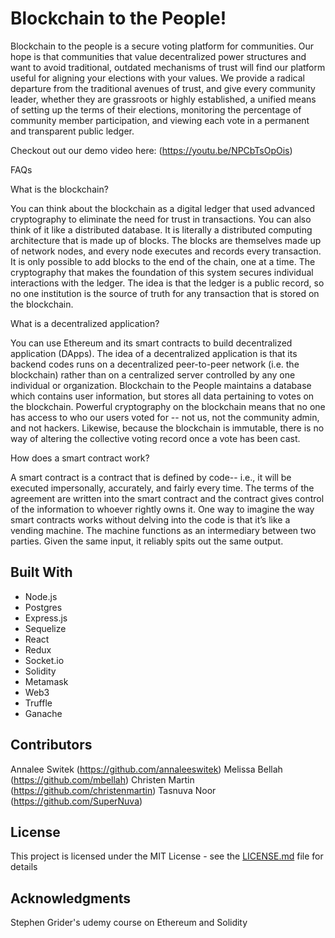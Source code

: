 # Blockchain to the People!

Blockchain to the people is a secure voting platform for communities. Our hope is that communities that value decentralized power structures and want to avoid traditional, outdated mechanisms of trust will find our platform useful for aligning your elections with your values. We provide a radical departure from the traditional avenues of trust, and give every community leader, whether they are grassroots or highly established, a unified means of setting up the terms of their elections, monitoring the percentage of community member participation, and viewing each vote in a permanent and transparent public ledger.

Checkout out our demo video here: (https://youtu.be/NPCbTsOpOis)

FAQs

What is the blockchain?

You can think about the blockchain as a digital ledger that used advanced cryptography to eliminate the need for trust in transactions. You can also think of it like a distributed database. It is literally a distributed computing architecture that is made up of blocks. The blocks are themselves made up of network nodes, and every node executes and records every transaction. It is only possible to add blocks to the end of the chain, one at a time. The cryptography that makes the foundation of this system secures individual interactions with the ledger. The idea is that the ledger is a public record, so no one institution is the source of truth for any transaction that is stored on the blockchain.

What is a decentralized application?

You can use Ethereum and its smart contracts to build decentralized application (DApps). The idea of a decentralized application is that its backend codes runs on a decentralized peer-to-peer network (i.e. the blockchain) rather than on a centralized server controlled by any one individual or organization. Blockchain to the People maintains a database which contains user information, but stores all data pertaining to votes on the blockchain. Powerful cryptography on the blockchain means that no one has access to who our users voted for -- not us, not the community admin, and not hackers. Likewise, because the blockchain is immutable, there is no way of altering the collective voting record once a vote has been cast.

How does a smart contract work?

A smart contract is a contract that is defined by code-- i.e., it will be executed impersonally, accurately, and fairly every time. The terms of the agreement are written into the smart contract and the contract gives control of the information to whoever rightly owns it. One way to imagine the way smart contracts works without delving into the code is that it’s like a vending machine. The machine functions as an intermediary between two parties. Given the same input, it reliably spits out the same output.

## Built With

* Node.js
* Postgres
* Express.js
* Sequelize
* React
* Redux
* Socket.io
* Solidity
* Metamask
* Web3
* Truffle
* Ganache

## Contributors

Annalee Switek (https://github.com/annaleeswitek)
Melissa Bellah (https://github.com/mbellah)
Christen Martin (https://github.com/christenmartin)
Tasnuva Noor (https://github.com/SuperNuva)

## License

This project is licensed under the MIT License - see the [LICENSE.md](LICENSE.md) file for details

## Acknowledgments

Stephen Grider's udemy course on Ethereum and Solidity
